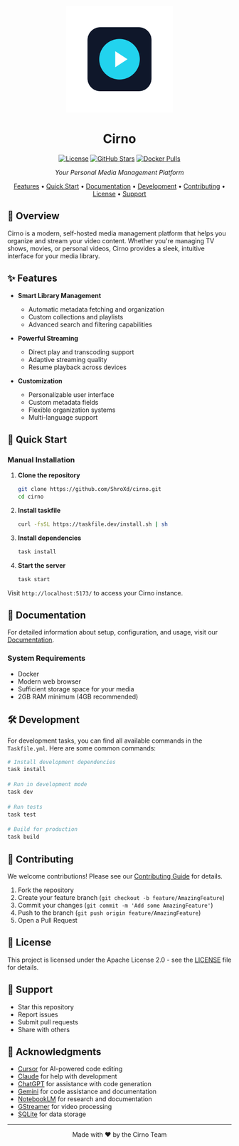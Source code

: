 <div align="center">

<img src="./assets/images/logo.svg" width="240" alt="Cirno Logo">

# Cirno

[![License](https://img.shields.io/badge/license-Apache%202.0-blue.svg)](LICENSE)
[![GitHub Stars](https://img.shields.io/github/stars/ShroXd/cirno?style=social)](https://github.com/ShroXd/cirno)
[![Docker Pulls](https://img.shields.io/docker/pulls/shroxd/cirno)](https://hub.docker.com/r/shroxd/cirno)

_Your Personal Media Management Platform_

[Features](#-features) • [Quick Start](#-quick-start) • [Documentation](#-documentation) • [Development](#%EF%B8%8F-development) • [Contributing](#-contributing) • [License](#-license) • [Support](#-support)

</div>

## 🎯 Overview

Cirno is a modern, self-hosted media management platform that helps you organize and stream your video content. Whether you're managing TV shows, movies, or personal videos, Cirno provides a sleek, intuitive interface for your media library.

## ✨ Features

- **Smart Library Management**

  - Automatic metadata fetching and organization
  - Custom collections and playlists
  - Advanced search and filtering capabilities

- **Powerful Streaming**

  - Direct play and transcoding support
  - Adaptive streaming quality
  - Resume playback across devices

- **Customization**

  - Personalizable user interface
  - Custom metadata fields
  - Flexible organization systems
  - Multi-language support

## 🚀 Quick Start

<!-- ### Using Docker (Recommended)

```bash
docker run -d \
  --name cirno \
  -p 8096:8096 \
  -v /path/to/media:/media \
  -v /path/to/config:/config \
  yourusername/cirno:latest
``` -->

### Manual Installation

1. **Clone the repository**

   ```bash
   git clone https://github.com/ShroXd/cirno.git
   cd cirno
   ```

2. **Install taskfile**

   ```bash
   curl -fsSL https://taskfile.dev/install.sh | sh
   ```

3. **Install dependencies**

   ```bash
   task install
   ```

4. **Start the server**

   ```bash
   task start
   ```

Visit `http://localhost:5173/` to access your Cirno instance.

## 📖 Documentation

For detailed information about setup, configuration, and usage, visit our [Documentation](https://docs.cirno.dev).

### System Requirements

- Docker
- Modern web browser
- Sufficient storage space for your media
- 2GB RAM minimum (4GB recommended)

## 🛠️ Development

For development tasks, you can find all available commands in the `Taskfile.yml`. Here are some common commands:

```bash
# Install development dependencies
task install

# Run in development mode
task dev

# Run tests
task test

# Build for production
task build
```

## 🤝 Contributing

We welcome contributions! Please see our [Contributing Guide](CONTRIBUTING.md) for details.

1. Fork the repository
2. Create your feature branch (`git checkout -b feature/AmazingFeature`)
3. Commit your changes (`git commit -m 'Add some AmazingFeature'`)
4. Push to the branch (`git push origin feature/AmazingFeature`)
5. Open a Pull Request

## 📜 License

This project is licensed under the Apache License 2.0 - see the [LICENSE](LICENSE) file for details.

## 💖 Support

- Star this repository
- Report issues
- Submit pull requests
- Share with others

## 🙏 Acknowledgments

- [Cursor](https://cursor.sh/) for AI-powered code editing
- [Claude](https://www.anthropic.com/claude) for help with development
- [ChatGPT](https://chat.openai.com/) for assistance with code generation
- [Gemini](https://gemini.google.com/) for code assistance and documentation
- [NotebookLM](https://notebooklm.google/) for research and documentation
- [GStreamer](https://gstreamer.freedesktop.org/) for video processing
- [SQLite](https://www.sqlite.org/) for data storage

---

<div align="center">
Made with ❤️ by the Cirno Team
</div>
